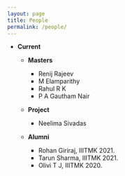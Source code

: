 ```yaml
---
layout: page
title: People
permalink: /people/
---
```

* **Current**
  <br/>
  * **Masters**
    <br/>
    * Renij Rajeev 
    * M Elamparithy
    * Rahul R K
    * P A Gautham Nair
  * **Project**
    <br/>
    * Neelima Sivadas
  
  * **Alumni**
    <br/>  
    * Rohan Giriraj, IIITMK 2021.
    * Tarun Sharma, IIITMK 2021.
    * Olivi T J, IIITMK 2020. 
